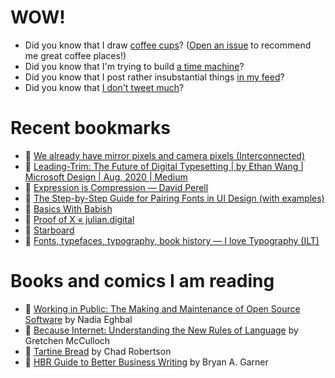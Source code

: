 # WOW!

- Did you know that I draw [coffee cups](https://papercups.mamuso.net/)? ([Open an issue](https://github.com/mamuso/papercups/issues) to recommend me great coffee places!)
- Did you know that I'm trying to build [a time machine](https://github.com/mamuso/fluxcapacitor)?
- Did you know that I post rather insubstantial things [in my feed](https://feed.mamuso.net/)?
- Did you know that [I don't tweet much](https://twitter.com/mamuso)?

# Recent bookmarks

- 👀 [We already have mirror pixels and camera pixels (Interconnected)](http://interconnected.org/home/2020/08/19/more_on_screens)
- 👀 [Leading-Trim: The Future of Digital Typesetting | by Ethan Wang | Microsoft Design | Aug, 2020 | Medium](https://medium.com/microsoft-design/leading-trim-the-future-of-digital-typesetting-d082d84b202)
- 👀 [Expression is Compression — David Perell](https://www.perell.com/blog/expression-is-compression)
- 👀 [The Step-by-Step Guide for Pairing Fonts in UI Design (with examples)](https://learnui.design/blog/guide-pairing-fonts.html)
- 👀 [Basics With Babish](https://basicswithbabish.co/)
- 👀 [Proof of X « julian.digital](https://julian.digital/2020/08/06/proof-of-x/)
- 👀 [Starboard](https://starboard.gg/)
- 👀 [Fonts, typefaces, typography, book history — I love Typography (ILT)](https://ilovetypography.com/2020/07/11/black-print-first-african-america-printer-publishers/)


# Books and comics I am reading

- 📘 [Working in Public: The Making and Maintenance of Open Source Software](https://www.goodreads.com/book/show/54140556) by Nadia Eghbal
- 📘 [Because Internet: Understanding the New Rules of Language](https://www.goodreads.com/book/show/37834053) by Gretchen McCulloch
- 📘 [Tartine Bread](https://www.goodreads.com/book/show/42288156) by Chad Robertson
- 📘 [HBR Guide to Better Business Writing](https://www.goodreads.com/book/show/18917568) by Bryan A. Garner

